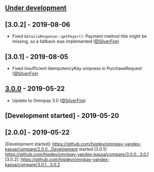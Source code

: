 ## [Under development]

## [3.0.2] - 2019-08-06

- Fixed `DetailsResponse::getPayer()`: Payment method title might be missing, so a fallback was implemented ([@SilverFire])

## [3.0.1] - 2019-08-05

- Fixed insufficient IdempotencyKey uniqness in PurchaseRequest ([@SilverFire])

## [3.0.0] - 2019-05-22

- Update to Omnipay 3.0 ([@SilverFire])

## [Development started] - 2019-05-20

## [2.0.0] - 2019-05-22

[@hiqsol]: https://github.com/hiqsol
[sol@hiqdev.com]: https://github.com/hiqsol
[@SilverFire]: https://github.com/SilverFire
[d.naumenko.a@gmail.com]: https://github.com/SilverFire
[@tafid]: https://github.com/tafid
[andreyklochok@gmail.com]: https://github.com/tafid
[@BladeRoot]: https://github.com/BladeRoot
[bladeroot@gmail.com]: https://github.com/BladeRoot
[Under development]: https://github.com/hiqdev/omnipay-yandex-kassa/compare/3.0.1...HEAD
[3.0.0]: https://github.com/hiqdev/omnipay-yandex-kassa/releases/tag/3.0.0
[Development started]: https://github.com/hiqdev/omnipay-yandex-kassa/compare/2.0.0...Development started
[3.0.1]: https://github.com/hiqdev/omnipay-yandex-kassa/compare/3.0.0...3.0.1
[3.0.2]: https://github.com/hiqdev/omnipay-yandex-kassa/compare/3.0.1...3.0.2
